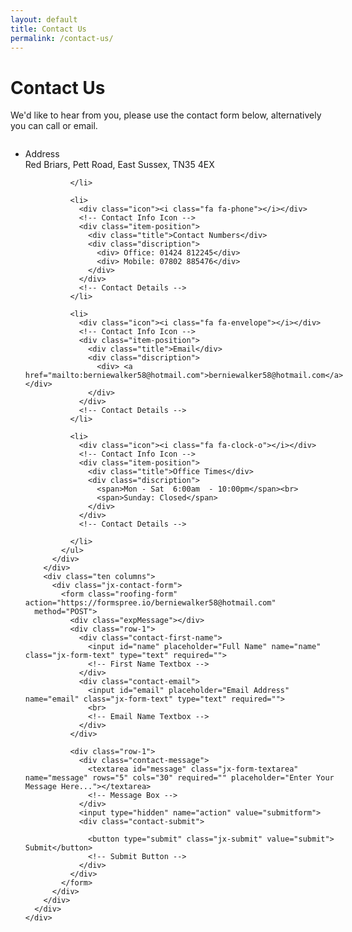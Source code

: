 ```yaml
---
layout: default
title: Contact Us
permalink: /contact-us/
---
```


<div id="contact">
  <div class="container">
    <div class="text-center">
      <div class="jx-section-title-1">
        <div class="jx-title jx-uppercase mb40"><h1>Contact Us</h1></div>                 
        <div class="jx-title-top-line"><span class="jx-black-title-top-arrow-white"></span></div>
        <div class="main-text">
          <p>We'd like to hear from you, please use the contact form below, alternatively you can call or email.</p>
        </div>
      </div>            
    </div>
    <div class="contact-us-form">
      <div class="container">
        <div class="six columns">
          <div class="jx-contact-info">
            <ul>
              <li>
                <div class="icon"><i class="fa fa-map-marker"></i></div>
                <!-- Contact Info Icon -->
                <div class="item-position">
                  <div class="title">Address</div>
                  <div class="discription">
                    <span>Red Briars, Pett Road, East Sussex, TN35 4EX</span>                            
                  </div>
                </div>
                <!-- Contact Details -->

              </li>

              <li>      
                <div class="icon"><i class="fa fa-phone"></i></div>
                <!-- Contact Info Icon -->
                <div class="item-position">
                  <div class="title">Contact Numbers</div>
                  <div class="discription">
                    <div> Office: 01424 812245</div>
                    <div> Mobile: 07802 885476</div>   
                  </div>
                </div>
                <!-- Contact Details -->
              </li>

              <li>      
                <div class="icon"><i class="fa fa-envelope"></i></div>
                <!-- Contact Info Icon -->
                <div class="item-position">
                  <div class="title">Email</div>
                  <div class="discription">
                    <div> <a href="mailto:berniewalker58@hotmail.com">berniewalker58@hotmail.com</a></div>  
                  </div>
                </div>
                <!-- Contact Details -->
              </li>                   

              <li>
                <div class="icon"><i class="fa fa-clock-o"></i></div>
                <!-- Contact Info Icon -->
                <div class="item-position">
                  <div class="title">Office Times</div>
                  <div class="discription">
                    <span>Mon - Sat  6:00am  - 10:00pm</span><br>
                    <span>Sunday: Closed</span>                            
                  </div>
                </div>
                <!-- Contact Details -->

              </li>
            </ul>
          </div>                
        </div>          
        <div class="ten columns">
          <div class="jx-contact-form">
            <form class="roofing-form" action="https://formspree.io/berniewalker58@hotmail.com"
      method="POST">
              <div class="expMessage"></div>
              <div class="row-1">
                <div class="contact-first-name">
                  <input id="name" placeholder="Full Name" name="name" class="jx-form-text" type="text" required="">
                  <!-- First Name Textbox -->
                </div>
                <div class="contact-email">
                  <input id="email" placeholder="Email Address" name="email" class="jx-form-text" type="text" required="">
                  <br>
                  <!-- Email Name Textbox -->
                </div>
              </div>

              <div class="row-1">
                <div class="contact-message">
                  <textarea id="message" class="jx-form-textarea" name="message" rows="5" cols="30" required="" placeholder="Enter Your Message Here..."></textarea>
                  <!-- Message Box -->
                </div>  
                <input type="hidden" name="action" value="submitform">
                <div class="contact-submit">

                  <button type="submit" class="jx-submit" value="submit"> Submit</button>
                  <!-- Submit Button -->
                </div>
              </div>
            </form>
          </div>
        </div>
      </div>
    </div>
  </div>
</div>
